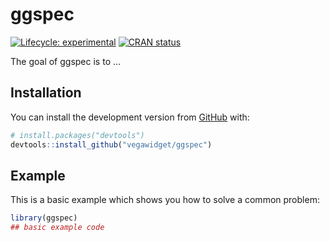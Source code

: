 
<!-- README.md is generated from README.Rmd. Please edit that file -->

# ggspec

<!-- badges: start -->

[![Lifecycle:
experimental](https://img.shields.io/badge/lifecycle-experimental-orange.svg)](https://www.tidyverse.org/lifecycle/#experimental)
[![CRAN
status](https://www.r-pkg.org/badges/version/ggspec)](https://cran.r-project.org/package=ggspec)

<!-- badges: end -->

The goal of ggspec is to …

## Installation

You can install the development version from
[GitHub](https://github.com/) with:

``` r
# install.packages("devtools")
devtools::install_github("vegawidget/ggspec")
```

## Example

This is a basic example which shows you how to solve a common problem:

``` r
library(ggspec)
## basic example code
```
